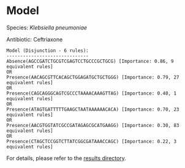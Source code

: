 
# Model

Species: *Klebsiella pneumoniae*

Antibiotic: Ceftriaxone

```
Model (Disjunction - 6 rules):
------------------------------
Absence(AGCCGATCTGCGTCGAGTCCTGCCCGCTGCG) [Importance: 0.86, 9 equivalent rules]
OR
Presence(AACAGCGTTCACAGCTGGAGATGCTGCTGGG) [Importance: 0.79, 27 equivalent rules]
OR
Presence(CAGCAGGGCAGTCGCCCTAAAACAAAGTTAG) [Importance: 0.40, 1 equivalent rules]
OR
Presence(ATAGTGATTTTTGAAGCTAATAAAAAACACA) [Importance: 0.70, 23 equivalent rules]
OR
Presence(AACGTGGTATCGCCGATAGAGCGCATGAAGG) [Importance: 0.30, 83 equivalent rules]
OR
Presence(CTAGCTCCGGTCTTATCGGCGATAAACCAGC) [Importance: 0.22, 3 equivalent rules]

```

For details, please refer to the [results directory](../../../../../results/scm_b/klebsiella%20pneumoniae/ceftriaxone/repeat_7/).

